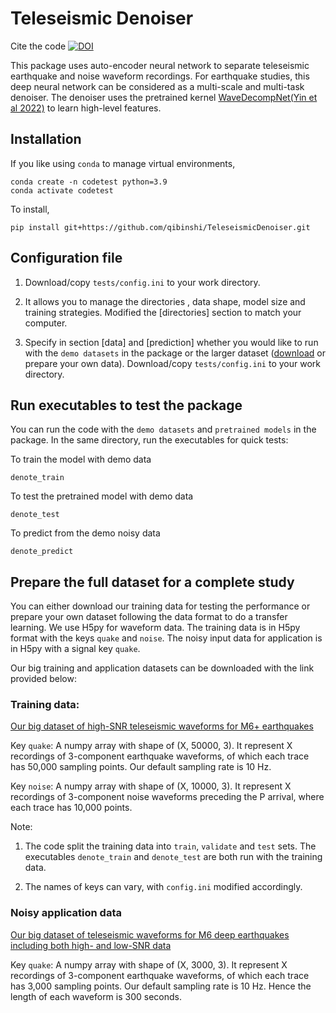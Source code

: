 # Teleseismic Denoiser
Cite the code [![DOI](https://zenodo.org/badge/496703199.svg)](https://zenodo.org/badge/latestdoi/496703199)

This package uses auto-encoder neural network to separate teleseismic earthquake and noise waveform recordings.
For earthquake studies, this deep neural network can be considered as a multi-scale and multi-task denoiser.
The denoiser uses the pretrained kernel 
[WaveDecompNet(Yin et al 2022)](https://github.com/yinjiuxun/WaveDecompNet-paper/) 
to learn high-level features.



## Installation

If you like using `conda` to manage virtual environments, 
```
conda create -n codetest python=3.9
conda activate codetest
```
To install, 
```
pip install git+https://github.com/qibinshi/TeleseismicDenoiser.git
```


## Configuration file

1. Download/copy `tests/config.ini` to your work directory. 

2. It allows you to manage the directories , data shape, model size and training strategies. 
Modified the [directories] section to match your computer. 

3. Specify in section [data] and [prediction] whether you would like to run with the `demo datasets` in the package or
the larger dataset ([download](#data-prep) or prepare your own data). 
Download/copy `tests/config.ini` to your work directory. 



## Run executables to test the package

You can run the code with the `demo datasets` and `pretrained models` in the package. 
In the same directory, run the executables for quick tests:

To train the model with demo data
```
denote_train
```
To test the pretrained model with demo data
```
denote_test
```
To predict from the demo noisy data
```
denote_predict
```



## Prepare the full dataset for a complete study <a name="data-prep"></a>
You can either download our training data for testing the performance or 
prepare your own dataset following the data format to do a transfer learning. 
We use H5py for waveform data. 
The training data is in H5py format with the keys `quake` and `noise`. 
The noisy input data for application is in H5py with a signal key `quake`.

Our big training and application datasets can be downloaded with the link provided below:

### Training data:
[Our big dataset of high-SNR teleseismic waveforms for M6+ earthquakes](http://dasway.ess.washington.edu:9000/qibins/Psnr25_lp4_2000-2021.hdf5)

Key `quake`: A numpy array with shape of (X, 50000, 3). 
It represent X recordings of 3-component earthquake waveforms, 
of which each trace has 50,000 sampling points. Our default sampling rate is 10 Hz.

Key `noise`: A numpy array with shape of (X, 10000, 3). 
It represent X recordings of 3-component noise waveforms preceding the P arrival, 
where each trace has 10,000 points.

Note: 
1. The code split the training data into `train`, `validate` and `test` sets. 
The executables `denote_train` and `denote_test` are both run with the training data.

2. The names of keys can vary, with `config.ini` modified accordingly.

### Noisy application data
[Our big dataset of teleseismic waveforms for M6 deep earthquakes including both high- and low-SNR data](http://dasway.ess.washington.edu:9000/qibins/M6_deep100km_P.hdf5)


Key `quake`: A numpy array with shape of (X, 3000, 3). 
It represent X recordings of 3-component earthquake waveforms, 
of which each trace has 3,000 sampling points. Our default sampling rate is 10 Hz. 
Hence the length of each waveform is 300 seconds.

